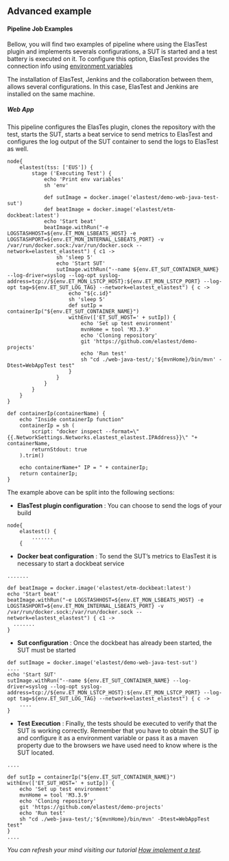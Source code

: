 <div class="range range-xs-left">
<div class="cell-xs-10 cell-lg-6 text-md-left inset-md-right-80 cell-lg-push-1 offset-top-50 offset-lg-top-0">
<h2 id="content" class="h1">Advanced example</h2>
<div class="offset-top-30 offset-md-top-50">
</div>
</div>
</div>

<h4 class="holder-subtitle link-top">Pipeline Job Examples</h4>

Bellow, you will find two examples of pipeline where using the ElasTest plugin and implements severals configurations, a SUT is started and a test battery is executed on it.
To configure this option, ElasTest provides the connection info using [environment variables](/testing/environment-variables)

The installation of ElasTest, Jenkins and the collaboration between them, allows several configurations. In this case, ElasTest and Jenkins are installed on the same machine.

<h5>Web App</h5>

This pipeline configures the ElasTes plugin, clones the repository with the test, starts the SUT, starts a beat service to send metrics to ElasTest and configures the log output of the SUT container to send the logs to ElasTest as well.

```
node{
    elastest(tss: ['EUS']) {
        stage ('Executing Test') {
            echo 'Print env variables'
            sh 'env'
            
            def sutImage = docker.image('elastest/demo-web-java-test-sut')
            def beatImage = docker.image('elastest/etm-dockbeat:latest')
            echo 'Start beat'
            beatImage.withRun("-e LOGSTASHHOST=${env.ET_MON_LSBEATS_HOST} -e LOGSTASHPORT=${env.ET_MON_INTERNAL_LSBEATS_PORT} -v /var/run/docker.sock:/var/run/docker.sock --network=elastest_elastest") { c1 ->
                sh 'sleep 5'
                echo 'Start SUT'
                sutImage.withRun("--name ${env.ET_SUT_CONTAINER_NAME} --log-driver=syslog --log-opt syslog-address=tcp://${env.ET_MON_LSTCP_HOST}:${env.ET_MON_LSTCP_PORT} --log-opt tag=${env.ET_SUT_LOG_TAG} --network=elastest_elastest") { c ->
                    echo "${c.id}"
                    sh 'sleep 5'
                    def sutIp = containerIp("${env.ET_SUT_CONTAINER_NAME}")
                    withEnv(['ET_SUT_HOST=' + sutIp]) {
                        echo 'Set up test environment'
                        mvnHome = tool 'M3.3.9'
                        echo 'Cloning repository'
                        git 'https://github.com/elastest/demo-projects'
                        echo 'Run test'
                        sh "cd ./web-java-test/;'${mvnHome}/bin/mvn' -Dtest=WebAppTest test"
                    }
                }
            }
        }        
    }
}

def containerIp(containerName) {
    echo "Inside containerIp function"
    containerIp = sh (
        script: "docker inspect --format=\"{{.NetworkSettings.Networks.elastest_elastest.IPAddress}}\" "+ containerName,
        returnStdout: true
    ).trim()
    
    echo containerName+" IP = " + containerIp;
    return containerIp;
}
```

The example above can be split into the following sections:

*   **ElasTest plugin configuration** : You can choose to send the logs of your build

<p></p>

```
node{
    elastest() {
        .......
    {
```
<p></p>

*   **Docker beat configuration** : To send the SUT’s metrics to ElasTest it is necessary to start a dockbeat service

<p></p>

```
.......

def beatImage = docker.image('elastest/etm-dockbeat:latest')
echo 'Start beat'
beatImage.withRun("-e LOGSTASHHOST=${env.ET_MON_LSBEATS_HOST} -e LOGSTASHPORT=${env.ET_MON_INTERNAL_LSBEATS_PORT} -v /var/run/docker.sock:/var/run/docker.sock --network=elastest_elastest") { c1 ->
  .......
}
```
<p></p>

*   **Sut configuration** : Once the dockbeat has already been started, the SUT must be started
<p></p>

```
def sutImage = docker.image('elastest/demo-web-java-test-sut')
....
echo 'Start SUT'
sutImage.withRun("--name ${env.ET_SUT_CONTAINER_NAME} --log-driver=syslog --log-opt syslog-address=tcp://${env.ET_MON_LSTCP_HOST}:${env.ET_MON_LSTCP_PORT} --log-opt tag=${env.ET_SUT_LOG_TAG} --network=elastest_elastest") { c ->
    ....
}
```
<p></p>

*   **Test Execution** : Finally, the tests should be executed to verify that the SUT is working correctly. Remember that you have to obtain the SUT ip and configure it as a environment variable or pass it as a maven property due to the browsers we have used need to know where is the SUT located.

<p></p>

```
....

def sutIp = containerIp("${env.ET_SUT_CONTAINER_NAME}")
withEnv(['ET_SUT_HOST=' + sutIp]) {
    echo 'Set up test environment'
    mvnHome = tool 'M3.3.9'
    echo 'Cloning repository'
    git 'https://github.com/elastest/demo-projects'
    echo 'Run test'
    sh "cd ./web-java-test/;'${mvnHome}/bin/mvn' -Dtest=WebAppTest test"
}
....
```

<div class="range range-xs-center warning-range">
  <div class="cell-xs-4 cell-lg-1 cell-lg-push-1" style="text-align: center;"><span class="icon mdi mdi-information-outline warning-span"></span></div>
  <div class="cell-xs-8 cell-lg-11 cell-lg-push-11 warning-text"><p><i>You can refresh your mind visiting our tutorial <a href="/docs/testing/e2e-rest">How implement a test</a>.</i></p></div>
</div>

<script src="//code.jquery.com/jquery-3.2.1.min.js"></script>
<link rel="stylesheet" href="https://cdnjs.cloudflare.com/ajax/libs/fancybox/3.2.5/jquery.fancybox.min.css" />
<script src="https://cdnjs.cloudflare.com/ajax/libs/fancybox/3.2.5/jquery.fancybox.min.js"></script>

<script>
var galleries = $('div.docs-gallery');
for (var i = 1; i <= galleries.length; i++) {
    $().fancybox({
    selector : '[data-fancybox="gallery-' + i + '"]',
    infobar : true,
    arrows : false,
    loop: false,
    protect: true,
    transitionEffect: 'slide',
    buttons : [
        'close'
    ],
    clickOutside : 'close',
    clickSlide   : 'close',
  });
}
</script>